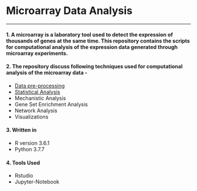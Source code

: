# Microarray Data Analysis

---

#### 1. A microarray is a laboratory tool used to detect the expression of thousands of genes at the same time. This repository contains the scripts for computational analysis of the expression data generated through microarray experiments.

#### 2. The repository discuss following techniques used for computational analysis of the microarray data -
- [Data pre-processing](https://github.com/spriyansh/Micro-Array-Data-Analysis/tree/master/Data_Preprocessing)
- [Statistical Analysis](https://github.com/spriyansh/Micro-Array-Data-Analysis/tree/master/Statistical_Analysis)
- Mechanistic Analysis
- Gene Set Enrichment Analysis
- Network Analysis
- Visualizations

#### 3. Written in
- R version 3.6.1
- Python 3.7.7

#### 4. Tools Used 
- Rstudio
- Jupyter-Notebook
